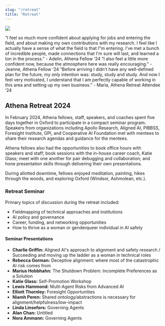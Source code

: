 ```yaml
---
slug: "/retreat"
title: "Retreat"
---
```



<img src="../../static/images/retreat/">

“I feel so much more confident about applying for jobs and entering the field, and about making my own contributions with my research. I feel like I actually have a sense of what the field is that I"m entering. I've met a bunch of incredible people, made connections that I'm sure will last, and learned a ton in the process.” - Adelin, Athena Fellow ‘24
“I also feel a little more confident now, because the atmosphere here was really encouraging.” - Jeanne, Athena Fellow ‘24
“Before arriving I didn't have any well-defined plan for the future, my only intention was: study, study and study. And now I feel very motivated, I understand that I am perfectly capable of working in this area and setting up my own business.” - Maria, Athena Retreat Attendee ‘24



## Athena Retreat 2024
In February 2024, Athena fellows, staff, speakers, and coaches spent five days together in Oxford to participate in a compact seminar program. Speakers from organizations including Apollo Research, Aligned AI, PIBBSS, Foresight Institute, GPI, and Cooperative AI Foundation met with mentees to share their research agendas and guidance for the mentees.

Athena fellows also had the opportunities to book office hours with speakers and staff; book sessions with the in-house career coach, Katie Glass; meet with one another for pair debugging and collaboration; and hone presentation skills through delivering their own presentations.

During allotted downtime, fellows enjoyed meditation, painting, hikes through the woods, and exploring Oxford (Windsor, Ashmolean, etc.).

### Retreat Seminar
Primary topics of discussion during the retreat included:
- Fieldmapping of technical approaches and institutions
- AI policy and governance
- Career, funding, and networking opportunities
- How to thrive as a woman or genderqueer individual in AI safety

#### Seminar Presentations

<ul>
    <li><strong>Charlie Griffin:</strong> Aligned AI's approach to alignment and safety research / Succeeding and moving up the ladder as a woman in technical roles</li>
    <li><strong>Rebecca Gorman:</strong> Deceptive alignment: where most of the catastrophic AI risk comes from</li>
    <li><strong>Marius Hobbhahn:</strong> The Shutdown Problem: Incomplete Preferences as a Solution</li>
    <li><strong>Katie Glass:</strong> Self-Promotion Workshop</li>
    <li><strong>Lewis Hammond:</strong> Multi-Agent Risks from Advanced AI</li>
    <li><strong>Elliott Thornley:</strong> Foresight Opportunities</li>
    <li><strong>Niamh Peren:</strong> Shared ontology/abstractions is necessary for alignment/helpfulness/low-impact</li>
    <li><strong>Linda Linsefors:</strong> Governing Agents</li>
    <li><strong>Alan Chan:</strong> Untitled</li>
    <li><strong>Nora Ammann:</strong> Governing Agents</li>
</ul>